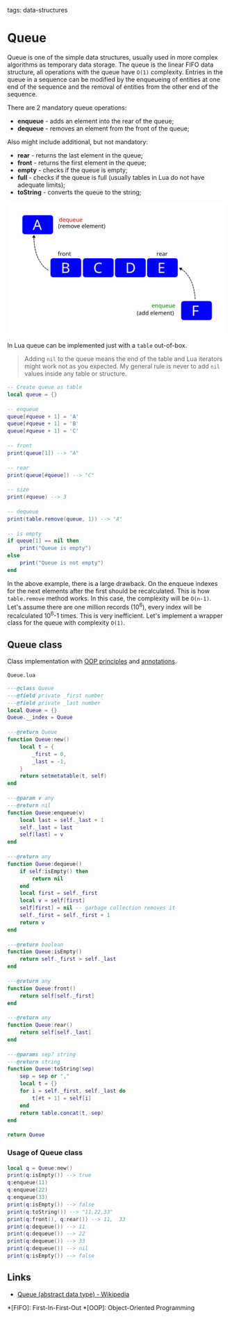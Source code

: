 <!-- Description: Queue abstract data structure in Lua language. Implementation of enqueue, dequeue, isEmpty, front and rear methods. -->

tags: data-structures

# Queue

Queue is one of the simple data structures, usually used in more complex
algorithms as temporary data storage. The queue is the linear FIFO data
structure, all operations with the queue have `O(1)` complexity. Entries in
the queue in a sequence can be modified by the enqueueing of entities at
one end of the sequence and the removal of entities from the other end of the
sequence.

There are 2 mandatory queue operations:

- **enqueue** - adds an element into the rear of the queue;
- **dequeue** - removes an element from the front of the queue;

Also might include additional, but not mandatory:

- **rear** - returns the last element in the queue;
- **front** - returns the first element in the queue;
- **empty** - checks if the queue is empty;
- **full** - checks if the queue is full (usually tables in Lua do not have
  adequate limits);
- **toString** - converts the queue to the string;
 
![Figure 1. Queue data structure](/assets/img/queue01.svg)

In Lua queue can be implemented just with a `table` out-of-box.

>	Adding `nil` to the queue means the end of the table and Lua iterators
> might work not as you expected. My general rule is never to add `nil`
> values inside any table or structure.

```lua
-- Create queue as table 
local queue = {}

-- enqueue
queue[#queue + 1] = 'A'
queue[#queue + 1] = 'B'
queue[#queue + 1] = 'C'

-- front
print(queue[1]) --> "A"

-- rear
print(queue[#queue]) --> "C"

-- size
print(#queue) --> 3

-- dequeue
print(table.remove(queue, 1)) --> "A"

-- is empty
if queue[1] == nil then
	print("Queue is empty")
else
	print("Queue is not empty")
end
```

In the above example, there is a large drawback. On the enqueue indexes for the
next elements after the first should be recalculated. This is how `table.remove`
method works. In this case, the complexity will be `O(n-1)`. Let's assume there
are one million records (10<sup>6</sup>), every index will be recalculated
10<sup>6</sup>-1 times. This is very inefficient. Let's implement a wrapper
class for the queue with complexity `O(1)`.

## Queue class

Class implementation with [OOP principles](/post/object-oriented-programming-in-lua.html) and
[annotations](/post/object-oriented-programming-in-lua.html#annotations).

`Queue.lua`

```lua
---@class Queue
---@field private _first number
---@field private _last number
local Queue = {}
Queue.__index = Queue

---@return Queue
function Queue:new()
	local t = {
		_first = 0,
		_last = -1,
	}
	return setmetatable(t, self)
end

---@param v any
---@return nil
function Queue:enqueue(v)
	local last = self._last + 1
	self._last = last
	self[last] = v
end

---@return any
function Queue:dequeue()
	if self:isEmpty() then
		return nil
	end
	local first = self._first
	local v = self[first]
	self[first] = nil -- garbage collection removes it
	self._first = self._first + 1
	return v
end

---@return boolean
function Queue:isEmpty()
	return self._first > self._last
end

---@return any
function Queue:front()
	return self[self._first]
end

---@return any
function Queue:rear()
	return self[self._last]
end

---@params sep? string
---@return string
function Queue:toString(sep)
	sep = sep or ","
	local t = {}
	for i = self._first, self._last do
		t[#t + 1] = self[i]
	end
	return table.concat(t, sep)
end

return Queue
```

### Usage of Queue class

```lua
local q = Queue:new()
print(q:isEmpty()) --> true
q:enqueue(11)
q:enqueue(22)
q:enqueue(33)
print(q:isEmpty()) --> false
print(q:toString()) --> "11,22,33"
print(q:front(), q:rear()) --> 11,	33
print(q:dequeue()) --> 11
print(q:dequeue()) --> 22
print(q:dequeue()) --> 33
print(q:dequeue()) --> nil
print(q:isEmpty()) --> false
```

## Links

- [Queue (abstract data type) - Wikipedia](https://en.wikipedia.org/wiki/Queue_(abstract_data_type))

*[FIFO]: First-In-First-Out
*[OOP]: Object-Oriented Programming
